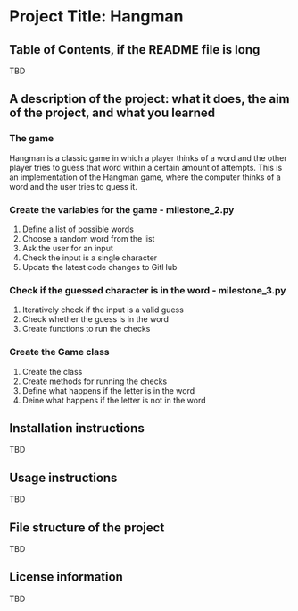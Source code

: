 # Project Title: Hangman

## Table of Contents, if the README file is long
TBD

## A description of the project: what it does, the aim of the project, and what you learned
### The game
Hangman is a classic game in which a player thinks of a word and the other player tries to guess that word within a certain amount of attempts.
This is an implementation of the Hangman game, where the computer thinks of a word and the user tries to guess it. 

### Create the variables for the game - milestone_2.py
1. Define a list of possible words
2. Choose a random word from the list
3. Ask the user for an input
4. Check the input is a single character
5. Update the latest code changes to GitHub

### Check if the guessed character is in the word - milestone_3.py
1. Iteratively check if the input is a valid guess
2. Check whether the guess is in the word
3. Create functions to run the checks

### Create the Game class
1. Create the class
2. Create methods for running the checks
3. Define what happens if the letter is in the word
4. Deine what happens if the letter is not in the word

## Installation instructions
TBD

## Usage instructions
TBD

## File structure of the project
TBD

## License information
TBD
